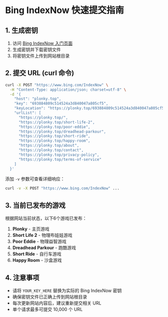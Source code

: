# Bing IndexNow 快速提交指南

## 1. 生成密钥

1. 访问 [Bing IndexNow 入门页面](https://www.bing.com/indexnow/getstarted#)
2. 生成密钥并下载密钥文件
3. 将密钥文件上传到网站根目录

## 2. 提交 URL (curl 命令)

```bash
curl -X POST "https://www.bing.com/IndexNow" \
  -H "Content-Type: application/json; charset=utf-8" \
  -d '{
    "host": "plonky.top",
    "key": "693884809c514524a3d840047a805cf5",
    "keyLocation": "https://plonky.top/693884809c514524a3d840047a805cf5.txt",
    "urlList": [
      "https://plonky.top/",
      "https://plonky.top/short-life-2",
      "https://plonky.top/poor-eddie",
      "https://plonky.top/dreadhead-parkour",
      "https://plonky.top/short-ride",
      "https://plonky.top/happy-room",
      "https://plonky.top/about",
      "https://plonky.top/contact",
      "https://plonky.top/privacy-policy",
      "https://plonky.top/terms-of-service"
    ]
  }'
```

添加 `-v` 参数可查看详细响应：

```bash
curl -v -X POST "https://www.bing.com/IndexNow" ...
```

## 3. 当前已发布的游戏

根据网站当前状态，以下6个游戏已发布：

1. **Plonky** - 主页游戏
2. **Short Life 2** - 物理布娃娃游戏
3. **Poor Eddie** - 物理益智游戏
4. **Dreadhead Parkour** - 跑酷游戏
5. **Short Ride** - 自行车游戏
6. **Happy Room** - 沙盒游戏

## 4. 注意事项

- 请将 `YOUR_KEY_HERE` 替换为实际的 Bing IndexNow 密钥
- 确保密钥文件已正确上传到网站根目录
- 每次更新网站内容后，建议重新提交相关 URL
- 单个请求最多可提交 10,000 个 URL